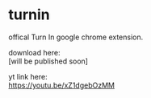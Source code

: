 # turnin

offical Turn In google chrome extension.

download here:<br>
[will be published soon]

yt link here:<br>
https://youtu.be/xZ1dgebOzMM
